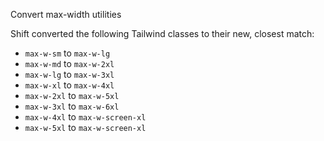 Convert max-width utilities

Shift converted the following Tailwind classes to their new, closest match:

- `max-w-sm` to `max-w-lg`
- `max-w-md` to `max-w-2xl`
- `max-w-lg` to `max-w-3xl`
- `max-w-xl` to `max-w-4xl`
- `max-w-2xl` to `max-w-5xl`
- `max-w-3xl` to `max-w-6xl`
- `max-w-4xl` to `max-w-screen-xl`
- `max-w-5xl` to `max-w-screen-xl`
